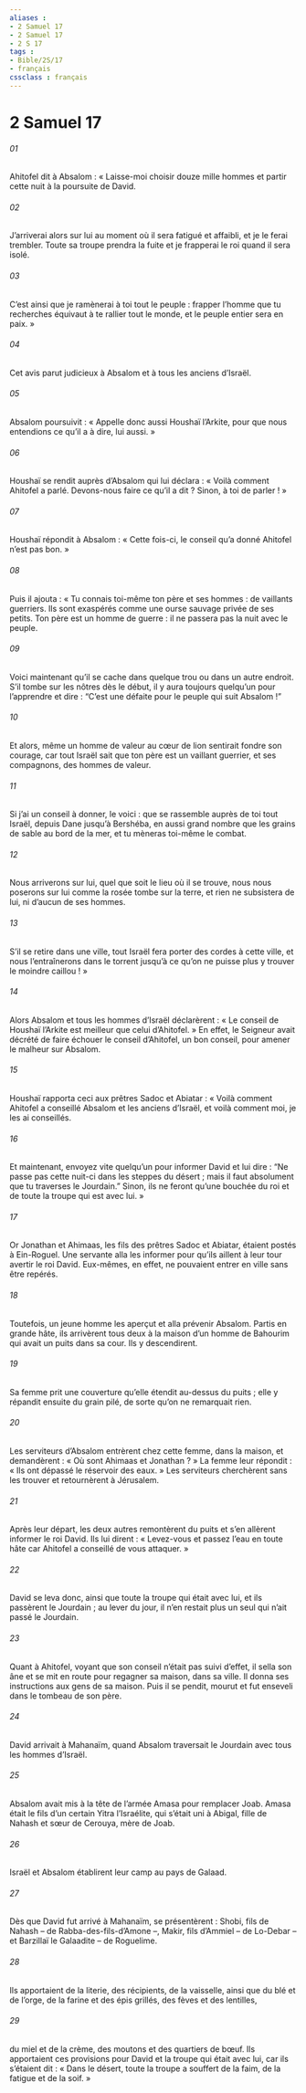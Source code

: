 ```yaml
---
aliases : 
- 2 Samuel 17
- 2 Samuel 17
- 2 S 17
tags : 
- Bible/2S/17
- français
cssclass : français
---
```


# 2 Samuel 17

###### 01
Ahitofel dit à Absalom : « Laisse-moi choisir douze mille hommes et partir cette nuit à la poursuite de David.
###### 02
J’arriverai alors sur lui au moment où il sera fatigué et affaibli, et je le ferai trembler. Toute sa troupe prendra la fuite et je frapperai le roi quand il sera isolé.
###### 03
C’est ainsi que je ramènerai à toi tout le peuple : frapper l’homme que tu recherches équivaut à te rallier tout le monde, et le peuple entier sera en paix. »
###### 04
Cet avis parut judicieux à Absalom et à tous les anciens d’Israël.
###### 05
Absalom poursuivit : « Appelle donc aussi Houshaï l’Arkite, pour que nous entendions ce qu’il a à dire, lui aussi. »
###### 06
Houshaï se rendit auprès d’Absalom qui lui déclara : « Voilà comment Ahitofel a parlé. Devons-nous faire ce qu’il a dit ? Sinon, à toi de parler ! »
###### 07
Houshaï répondit à Absalom : « Cette fois-ci, le conseil qu’a donné Ahitofel n’est pas bon. »
###### 08
Puis il ajouta : « Tu connais toi-même ton père et ses hommes : de vaillants guerriers. Ils sont exaspérés comme une ourse sauvage privée de ses petits. Ton père est un homme de guerre : il ne passera pas la nuit avec le peuple.
###### 09
Voici maintenant qu’il se cache dans quelque trou ou dans un autre endroit. S’il tombe sur les nôtres dès le début, il y aura toujours quelqu’un pour l’apprendre et dire : “C’est une défaite pour le peuple qui suit Absalom !”
###### 10
Et alors, même un homme de valeur au cœur de lion sentirait fondre son courage, car tout Israël sait que ton père est un vaillant guerrier, et ses compagnons, des hommes de valeur.
###### 11
Si j’ai un conseil à donner, le voici : que se rassemble auprès de toi tout Israël, depuis Dane jusqu’à Bershéba, en aussi grand nombre que les grains de sable au bord de la mer, et tu mèneras toi-même le combat.
###### 12
Nous arriverons sur lui, quel que soit le lieu où il se trouve, nous nous poserons sur lui comme la rosée tombe sur la terre, et rien ne subsistera de lui, ni d’aucun de ses hommes.
###### 13
S’il se retire dans une ville, tout Israël fera porter des cordes à cette ville, et nous l’entraînerons dans le torrent jusqu’à ce qu’on ne puisse plus y trouver le moindre caillou ! »
###### 14
Alors Absalom et tous les hommes d’Israël déclarèrent : « Le conseil de Houshaï l’Arkite est meilleur que celui d’Ahitofel. » En effet, le Seigneur avait décrété de faire échouer le conseil d’Ahitofel, un bon conseil, pour amener le malheur sur Absalom.
###### 15
Houshaï rapporta ceci aux prêtres Sadoc et Abiatar : « Voilà comment Ahitofel a conseillé Absalom et les anciens d’Israël, et voilà comment moi, je les ai conseillés.
###### 16
Et maintenant, envoyez vite quelqu’un pour informer David et lui dire : “Ne passe pas cette nuit-ci dans les steppes du désert ; mais il faut absolument que tu traverses le Jourdain.” Sinon, ils ne feront qu’une bouchée du roi et de toute la troupe qui est avec lui. »
###### 17
Or Jonathan et Ahimaas, les fils des prêtres Sadoc et Abiatar, étaient postés à Ein-Roguel. Une servante alla les informer pour qu’ils aillent à leur tour avertir le roi David. Eux-mêmes, en effet, ne pouvaient entrer en ville sans être repérés.
###### 18
Toutefois, un jeune homme les aperçut et alla prévenir Absalom. Partis en grande hâte, ils arrivèrent tous deux à la maison d’un homme de Bahourim qui avait un puits dans sa cour. Ils y descendirent.
###### 19
Sa femme prit une couverture qu’elle étendit au-dessus du puits ; elle y répandit ensuite du grain pilé, de sorte qu’on ne remarquait rien.
###### 20
Les serviteurs d’Absalom entrèrent chez cette femme, dans la maison, et demandèrent : « Où sont Ahimaas et Jonathan ? » La femme leur répondit : « Ils ont dépassé le réservoir des eaux. » Les serviteurs cherchèrent sans les trouver et retournèrent à Jérusalem.
###### 21
Après leur départ, les deux autres remontèrent du puits et s’en allèrent informer le roi David. Ils lui dirent : « Levez-vous et passez l’eau en toute hâte car Ahitofel a conseillé de vous attaquer. »
###### 22
David se leva donc, ainsi que toute la troupe qui était avec lui, et ils passèrent le Jourdain ; au lever du jour, il n’en restait plus un seul qui n’ait passé le Jourdain.
###### 23
Quant à Ahitofel, voyant que son conseil n’était pas suivi d’effet, il sella son âne et se mit en route pour regagner sa maison, dans sa ville. Il donna ses instructions aux gens de sa maison. Puis il se pendit, mourut et fut enseveli dans le tombeau de son père.
###### 24
David arrivait à Mahanaïm, quand Absalom traversait le Jourdain avec tous les hommes d’Israël.
###### 25
Absalom avait mis à la tête de l’armée Amasa pour remplacer Joab. Amasa était le fils d’un certain Yitra l’Israélite, qui s’était uni à Abigal, fille de Nahash et sœur de Cerouya, mère de Joab.
###### 26
Israël et Absalom établirent leur camp au pays de Galaad.
###### 27
Dès que David fut arrivé à Mahanaïm, se présentèrent : Shobi, fils de Nahash – de Rabba-des-fils-d’Amone –, Makir, fils d’Ammiel – de Lo-Debar – et Barzillaï le Galaadite – de Roguelime.
###### 28
Ils apportaient de la literie, des récipients, de la vaisselle, ainsi que du blé et de l’orge, de la farine et des épis grillés, des fèves et des lentilles,
###### 29
du miel et de la crème, des moutons et des quartiers de bœuf. Ils apportaient ces provisions pour David et la troupe qui était avec lui, car ils s’étaient dit : « Dans le désert, toute la troupe a souffert de la faim, de la fatigue et de la soif. »
